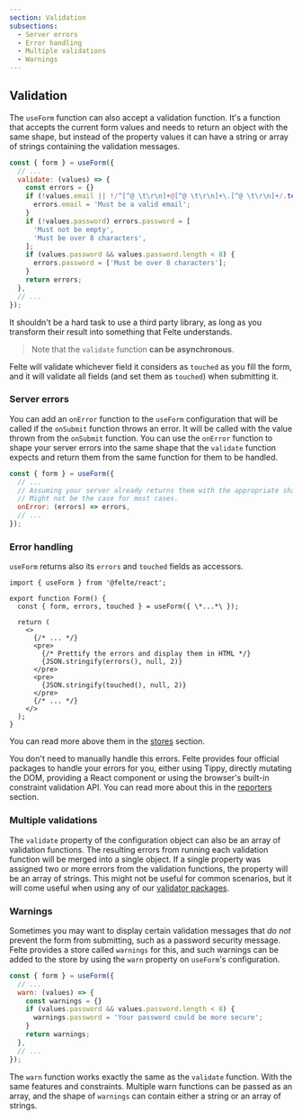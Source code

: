 ```yaml
---
section: Validation
subsections:
  - Server errors
  - Error handling
  - Multiple validations
  - Warnings
---
```


## Validation

The `useForm` function can also accept a validation function. It's a function that accepts the current form values and needs to return an object with the same shape, but instead of the property values it can have a string or array of strings containing the validation messages.

```javascript
const { form } = useForm({
  // ...
  validate: (values) => {
    const errors = {}
    if (!values.email || !/^[^@ \t\r\n]+@[^@ \t\r\n]+\.[^@ \t\r\n]+/.test(values.email)) {
      errors.email = 'Must be a valid email';
    }
    if (!values.password) errors.password = [
      'Must not be empty',
      'Must be over 8 characters',
    ];
    if (values.password && values.password.length < 8) {
      errors.password = ['Must be over 8 characters'];
    }
    return errors;
  },
  // ...
});
```

It shouldn't be a hard task to use a third party library, as long as you transform their result into something that Felte understands.

> Note that the `validate` function **can be asynchronous**.

Felte will validate whichever field it considers as `touched` as you fill the form, and it will validate all fields (and set them as `touched`) when submitting it.

### Server errors

You can add an `onError` function to the `useForm` configuration that will be called if the `onSubmit` function throws an error. It will be called with the value thrown from the `onSubmit` function. You can use the `onError` function to shape your server errors into the same shape that the `validate` function expects and return them from the same function for them to be handled.

```javascript
const { form } = useForm({
  // ...
  // Assuming your server already returns them with the appropriate shape.
  // Might not be the case for most cases.
  onError: (errors) => errors,
  // ...
});
```

### Error handling

`useForm` returns also its `errors` and `touched` fields as accessors.

```tsx
import { useForm } from '@felte/react';

export function Form() {
  const { form, errors, touched } = useForm({ \*...*\ });

  return (
    <>
      {/* ... */}
      <pre>
        {/* Prettify the errors and display them in HTML */}
        {JSON.stringify(errors(), null, 2)}
      </pre>
      <pre>
        {JSON.stringify(touched(), null, 2)}
      </pre>
      {/* ... */}
    </>
  );
}
```

You can read more above them in the [stores](/docs/react/stores) section.

You don't need to manually handle this errors. Felte provides four official packages to handle your errors for you, either using Tippy, directly mutating the DOM, providing a React component or using the browser's built-in constraint validation API. You can read more about this in the [reporters](/docs/react/reporters) section.

### Multiple validations

The `validate` property of the configuration object can also be an array of validation functions. The resulting errors from running each validation function will be merged into a single object. If a single property was assigned two or more errors from the validation functions, the property will be an array of strings. This might not be useful for common scenarios, but it will come useful when using any of our [validator packages](/docs/react/validators).

### Warnings

Sometimes you may want to display certain validation messages that _do not_ prevent the form from submitting, such as a password security message. Felte provides a store called `warnings` for this, and such warnings can be added to the store by using the `warn` property on `useForm`'s configuration.

```javascript
const { form } = useForm({
  // ...
  warn: (values) => {
    const warnings = {}
    if (values.password && values.password.length < 8) {
      warnings.password = 'Your password could be more secure';
    }
    return warnings;
  },
  // ...
});
```

The `warn` function works exactly the same as the `validate` function. With the same features and constraints. Multiple warn functions can be passed as an array, and the shape of `warnings` can contain either a string or an array of strings.

